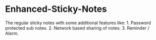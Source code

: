 # Enhanced-Sticky-Notes
The regular sticky notes with some additional features like: 1. Password protected sub notes. 2. Network based sharing of notes. 3. Reminder / Alarm.
